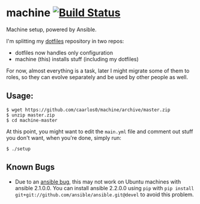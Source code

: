 # machine [![Build Status](https://travis-ci.org/caarlos0/machine.svg?branch=master)](https://travis-ci.org/caarlos0/machine)

Machine setup, powered by Ansible.

I'm splitting my [dotfiles](https://github.com/caarlos0/dotfiles) repository
in two repos:

- dotfiles now handles only configuration
- machine (this) installs stuff (including my dotfiles)

For now, almost everything is a task, later I might migrate some of them
to roles, so they can evolve separately and be used by other people as well.

## Usage:

```console
$ wget https://github.com/caarlos0/machine/archive/master.zip
$ unzip master.zip
$ cd machine-master
```

At this point, you might want to edit the `main.yml` file and comment
out stuff you don't want, when you're done, simply run:

```console
$ ./setup
```

## Known Bugs

- Due to an [ansible bug](https://github.com/ansible/ansible-modules-core/issues/3752),
this may not work on Ubuntu machines with ansible 2.1.0.0. You can install
ansible 2.2.0.0 using `pip` with `pip install git+git://github.com/ansible/ansible.git@devel`
to avoid this problem.
